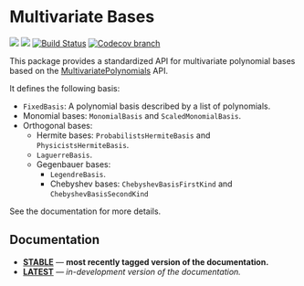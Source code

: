 # Multivariate Bases

[![][docs-stable-img]][docs-stable-url] [![][docs-latest-img]][docs-latest-url] [![Build Status][build-img]][build-url] [![Codecov branch][codecov-img]][codecov-url]

This package provides a standardized API for multivariate polynomial bases
based on the [MultivariatePolynomials](https://github.com/JuliaAlgebra/MultivariatePolynomials.jl) API.

It defines the following basis:
* `FixedBasis`: A polynomial basis described by a list of polynomials.
* Monomial bases: `MonomialBasis` and `ScaledMonomialBasis`.
* Orthogonal bases:
  - Hermite bases: `ProbabilistsHermiteBasis` and `PhysicistsHermiteBasis`.
  - `LaguerreBasis`.
  - Gegenbauer bases:
    * `LegendreBasis`.
    * Chebyshev bases: `ChebyshevBasisFirstKind` and `ChebyshevBasisSecondKind`

See the documentation for more details.

## Documentation

- [**STABLE**][docs-stable-url] &mdash; **most recently tagged version of the documentation.**
- [**LATEST**][docs-latest-url] &mdash; *in-development version of the documentation.*

[docs-stable-img]: https://img.shields.io/badge/docs-stable-blue.svg
[docs-latest-img]: https://img.shields.io/badge/docs-latest-blue.svg
[docs-stable-url]: https://JuliaAlgebra.github.io/MultivariateBases.jl/stable
[docs-latest-url]: https://JuliaAlgebra.github.io/MultivariateBases.jl/dev

[build-img]: https://github.com/JuliaAlgebra/MultivariateBases.jl/workflows/CI/badge.svg?branch=master
[build-url]: https://github.com/JuliaAlgebra/MultivariateBases.jl/actions?query=workflow%3ACI
[codecov-img]: http://codecov.io/github/JuliaAlgebra/MultivariateBases.jl/coverage.svg?branch=master
[codecov-url]: http://codecov.io/github/JuliaAlgebra/MultivariateBases.jl?branch=master
